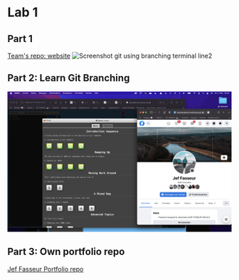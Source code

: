 # Lab 1 

## Part 1

[Team's repo: website](https://github.com/AlejandroDeWolf/lab1-website)
![Screenshot git using branching terminal line2](WebtechAdv_LAB1Screenshot.png)


## Part 2: Learn Git Branching

![Screenshot Learninggitbranching](WebtechAdv_LAB1_Learninggitbranching.png)


## Part 3: Own portfolio repo
[Jef Fasseur Portfolio repo](https://github.com/jeffasseur/2IMD-webtechadvanced-portfolio)
